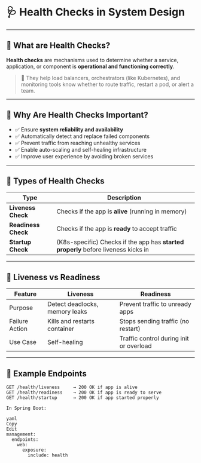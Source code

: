 
# 🩺 Health Checks in System Design

---

## 🔹 What are Health Checks?

**Health checks** are mechanisms used to determine whether a service, application, or component is **operational and functioning correctly**.

> 📌 They help load balancers, orchestrators (like Kubernetes), and monitoring tools know whether to route traffic, restart a pod, or alert a team.

---

## 🔹 Why Are Health Checks Important?

- ✅ Ensure **system reliability and availability**
- ✅ Automatically detect and replace failed components
- ✅ Prevent traffic from reaching unhealthy services
- ✅ Enable auto-scaling and self-healing infrastructure
- ✅ Improve user experience by avoiding broken services

---

## 🔹 Types of Health Checks

| Type           | Description                                                                 |
|----------------|-----------------------------------------------------------------------------|
| **Liveness Check** | Checks if the app is **alive** (running in memory)                         |
| **Readiness Check**| Checks if the app is **ready** to accept traffic                           |
| **Startup Check**  | (K8s-specific) Checks if the app has **started properly** before liveness kicks in |

---

## 🔹 Liveness vs Readiness

| Feature     | Liveness                         | Readiness                          |
|-------------|----------------------------------|-------------------------------------|
| Purpose     | Detect deadlocks, memory leaks   | Prevent traffic to unready apps     |
| Failure Action | Kills and restarts container     | Stops sending traffic (no restart)  |
| Use Case    | Self-healing                     | Traffic control during init or overload |

---

## 🔹 Example Endpoints

```http
GET /health/liveness     → 200 OK if app is alive
GET /health/readiness    → 200 OK if app is ready to serve
GET /health/startup      → 200 OK if app started properly

In Spring Boot:

yaml
Copy
Edit
management:
  endpoints:
    web:
      exposure:
        include: health

